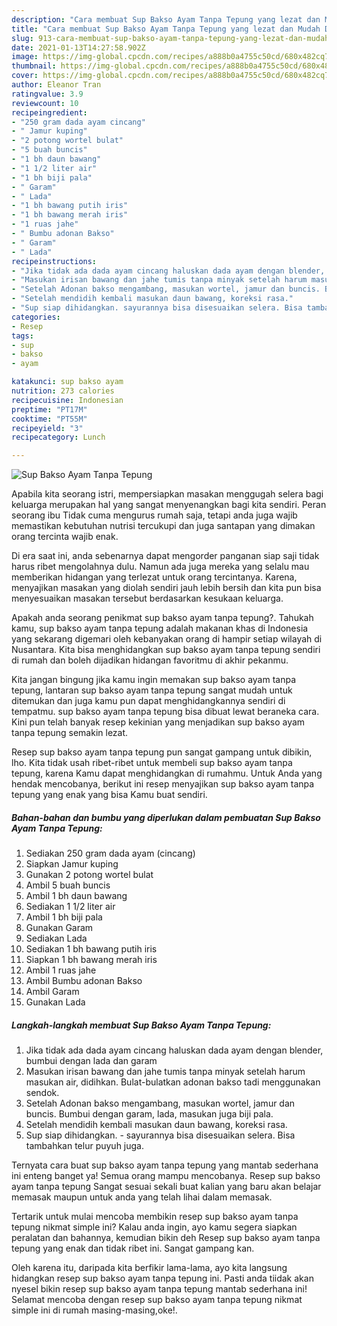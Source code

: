 ```yaml
---
description: "Cara membuat Sup Bakso Ayam Tanpa Tepung yang lezat dan Mudah Dibuat"
title: "Cara membuat Sup Bakso Ayam Tanpa Tepung yang lezat dan Mudah Dibuat"
slug: 913-cara-membuat-sup-bakso-ayam-tanpa-tepung-yang-lezat-dan-mudah-dibuat
date: 2021-01-13T14:27:58.902Z
image: https://img-global.cpcdn.com/recipes/a888b0a4755c50cd/680x482cq70/sup-bakso-ayam-tanpa-tepung-foto-resep-utama.jpg
thumbnail: https://img-global.cpcdn.com/recipes/a888b0a4755c50cd/680x482cq70/sup-bakso-ayam-tanpa-tepung-foto-resep-utama.jpg
cover: https://img-global.cpcdn.com/recipes/a888b0a4755c50cd/680x482cq70/sup-bakso-ayam-tanpa-tepung-foto-resep-utama.jpg
author: Eleanor Tran
ratingvalue: 3.9
reviewcount: 10
recipeingredient:
- "250 gram dada ayam cincang"
- " Jamur kuping"
- "2 potong wortel bulat"
- "5 buah buncis"
- "1 bh daun bawang"
- "1 1/2 liter air"
- "1 bh biji pala"
- " Garam"
- " Lada"
- "1 bh bawang putih iris"
- "1 bh bawang merah iris"
- "1 ruas jahe"
- " Bumbu adonan Bakso"
- " Garam"
- " Lada"
recipeinstructions:
- "Jika tidak ada dada ayam cincang haluskan dada ayam dengan blender, bumbui dengan lada dan garam"
- "Masukan irisan bawang dan jahe tumis tanpa minyak setelah harum masukan air, didihkan. Bulat-bulatkan adonan bakso tadi menggunakan sendok."
- "Setelah Adonan bakso mengambang, masukan wortel, jamur dan buncis. Bumbui dengan garam, lada, masukan juga biji pala."
- "Setelah mendidih kembali masukan daun bawang, koreksi rasa."
- "Sup siap dihidangkan. sayurannya bisa disesuaikan selera. Bisa tambahkan telur puyuh juga."
categories:
- Resep
tags:
- sup
- bakso
- ayam

katakunci: sup bakso ayam 
nutrition: 273 calories
recipecuisine: Indonesian
preptime: "PT17M"
cooktime: "PT55M"
recipeyield: "3"
recipecategory: Lunch

---
```



![Sup Bakso Ayam Tanpa Tepung](https://img-global.cpcdn.com/recipes/a888b0a4755c50cd/680x482cq70/sup-bakso-ayam-tanpa-tepung-foto-resep-utama.jpg)

Apabila kita seorang istri, mempersiapkan masakan menggugah selera bagi keluarga merupakan hal yang sangat menyenangkan bagi kita sendiri. Peran seorang ibu Tidak cuma mengurus rumah saja, tetapi anda juga wajib memastikan kebutuhan nutrisi tercukupi dan juga santapan yang dimakan orang tercinta wajib enak.

Di era  saat ini, anda sebenarnya dapat mengorder panganan siap saji tidak harus ribet mengolahnya dulu. Namun ada juga mereka yang selalu mau memberikan hidangan yang terlezat untuk orang tercintanya. Karena, menyajikan masakan yang diolah sendiri jauh lebih bersih dan kita pun bisa menyesuaikan masakan tersebut berdasarkan kesukaan keluarga. 



Apakah anda seorang penikmat sup bakso ayam tanpa tepung?. Tahukah kamu, sup bakso ayam tanpa tepung adalah makanan khas di Indonesia yang sekarang digemari oleh kebanyakan orang di hampir setiap wilayah di Nusantara. Kita bisa menghidangkan sup bakso ayam tanpa tepung sendiri di rumah dan boleh dijadikan hidangan favoritmu di akhir pekanmu.

Kita jangan bingung jika kamu ingin memakan sup bakso ayam tanpa tepung, lantaran sup bakso ayam tanpa tepung sangat mudah untuk ditemukan dan juga kamu pun dapat menghidangkannya sendiri di tempatmu. sup bakso ayam tanpa tepung bisa dibuat lewat beraneka cara. Kini pun telah banyak resep kekinian yang menjadikan sup bakso ayam tanpa tepung semakin lezat.

Resep sup bakso ayam tanpa tepung pun sangat gampang untuk dibikin, lho. Kita tidak usah ribet-ribet untuk membeli sup bakso ayam tanpa tepung, karena Kamu dapat menghidangkan di rumahmu. Untuk Anda yang hendak mencobanya, berikut ini resep menyajikan sup bakso ayam tanpa tepung yang enak yang bisa Kamu buat sendiri.

<!--inarticleads1-->

##### Bahan-bahan dan bumbu yang diperlukan dalam pembuatan Sup Bakso Ayam Tanpa Tepung:

1. Sediakan 250 gram dada ayam (cincang)
1. Siapkan  Jamur kuping
1. Gunakan 2 potong wortel bulat
1. Ambil 5 buah buncis
1. Ambil 1 bh daun bawang
1. Sediakan 1 1/2 liter air
1. Ambil 1 bh biji pala
1. Gunakan  Garam
1. Sediakan  Lada
1. Sediakan 1 bh bawang putih iris
1. Siapkan 1 bh bawang merah iris
1. Ambil 1 ruas jahe
1. Ambil  Bumbu adonan Bakso
1. Ambil  Garam
1. Gunakan  Lada




<!--inarticleads2-->

##### Langkah-langkah membuat Sup Bakso Ayam Tanpa Tepung:

1. Jika tidak ada dada ayam cincang haluskan dada ayam dengan blender, bumbui dengan lada dan garam
1. Masukan irisan bawang dan jahe tumis tanpa minyak setelah harum masukan air, didihkan. Bulat-bulatkan adonan bakso tadi menggunakan sendok.
1. Setelah Adonan bakso mengambang, masukan wortel, jamur dan buncis. Bumbui dengan garam, lada, masukan juga biji pala.
1. Setelah mendidih kembali masukan daun bawang, koreksi rasa.
1. Sup siap dihidangkan. - sayurannya bisa disesuaikan selera. Bisa tambahkan telur puyuh juga.




Ternyata cara buat sup bakso ayam tanpa tepung yang mantab sederhana ini enteng banget ya! Semua orang mampu mencobanya. Resep sup bakso ayam tanpa tepung Sangat sesuai sekali buat kalian yang baru akan belajar memasak maupun untuk anda yang telah lihai dalam memasak.

Tertarik untuk mulai mencoba membikin resep sup bakso ayam tanpa tepung nikmat simple ini? Kalau anda ingin, ayo kamu segera siapkan peralatan dan bahannya, kemudian bikin deh Resep sup bakso ayam tanpa tepung yang enak dan tidak ribet ini. Sangat gampang kan. 

Oleh karena itu, daripada kita berfikir lama-lama, ayo kita langsung hidangkan resep sup bakso ayam tanpa tepung ini. Pasti anda tiidak akan nyesel bikin resep sup bakso ayam tanpa tepung mantab sederhana ini! Selamat mencoba dengan resep sup bakso ayam tanpa tepung nikmat simple ini di rumah masing-masing,oke!.

